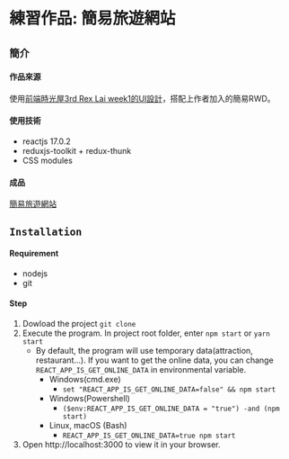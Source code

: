 # 練習作品: 簡易旅遊網站
## `簡介`
#### 作品來源
使用[前端時光屋3rd Rex Lai week1的UI設計](https://2021.thef2e.com/users/6296427084285739189/)，搭配上作者加入的簡易RWD。

#### 使用技術
* reactjs 17.0.2
* reduxjs-toolkit + redux-thunk
* CSS modules

#### 成品
[簡易旅遊網站](https://oscar71156.github.io/whereToGoDuck/)

## `Installation`
#### Requirement
* nodejs
* git

#### Step
1. Dowload the project
``` git clone ```
2. Execute the program. In project root folder, enter `npm start` or `yarn start `
   * By default, the program will use temporary data(attraction, restaurant...). If you want to get the online data, you can change `REACT_APP_IS_GET_ONLINE_DATA` in environmental variable.
     * Windows(cmd.exe) 
       * `set "REACT_APP_IS_GET_ONLINE_DATA=false" && npm start`
     * Windows(Powershell) 
       * `($env:REACT_APP_IS_GET_ONLINE_DATA = "true") -and (npm start)`
     * Linux, macOS (Bash)
       * `REACT_APP_IS_GET_ONLINE_DATA=true npm start`
3. Open http://localhost:3000 to view it in your browser.




